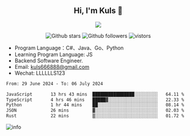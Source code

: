 <h2 align="center"> Hi, I'm Kuls 👋 </h2>
<p align="center">
    <p align="center">
        <img src=" https://avatars.githubusercontent.com/u/42165104?s=460&u=5c7fbf0bce7d4b38a15a44676e6f64b529e47598&v=4"/>
    </p>
    <p align="center">
      <img src="https://img.shields.io/github/stars/hellokuls?style=social" alt="Github stars" />
      <img src="https://img.shields.io/github/followers/hellokuls?style=social" alt="Github followers" />
      <img src="https://visitor-badge.glitch.me/badge?page_id=hellokuls.readme" alt="vistors" />
    </p>
</p>

- Program Language：C#、Java、Go、Python
- Learning Program Language: JS
- Backend Software Engineer.
- Email: kuls666888@gmail.com
- Wechat: LLLLLLS123

<!--START_SECTION:waka-->

```txt
From: 29 June 2024 - To: 06 July 2024

JavaScript       13 hrs 43 mins  ████████████████░░░░░░░░░   64.11 %
TypeScript       4 hrs 46 mins   █████▓░░░░░░░░░░░░░░░░░░░   22.33 %
Python           1 hr 44 mins    ██░░░░░░░░░░░░░░░░░░░░░░░   08.14 %
JSON             26 mins         ▓░░░░░░░░░░░░░░░░░░░░░░░░   02.03 %
Rust             22 mins         ▒░░░░░░░░░░░░░░░░░░░░░░░░   01.72 %
```

<!--END_SECTION:waka-->

![info](https://github-readme-stats.vercel.app/api?username=hellokuls&show_icons=true&count_private=true&hide=prs&theme=default_repocard)


